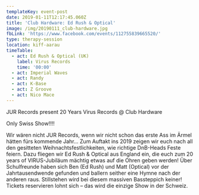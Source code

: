 ```yaml
---
templateKey: event-post
date: 2019-01-11T12:17:45.060Z
title: 'Club Hardware: Ed Rush & Optical'
image: /img/20190111_club-hardware.jpg
fbLink: 'https://www.facebook.com/events/112755839665520/'
type: therapy-session
location: kiff-aarau
timeTable:
  - act: Ed Rush & Optical (UK)
    label: Virus Records
    time: '00:00'
  - act: Imperial Waves
  - act: Randy
  - act: K-Base
  - act: Z Groove
  - act: Nico Mace
---
```

JUR Records present 20 Years Virus Records @ Club Hardware

Only Swiss Show!!!!

Wir wären nicht JUR Records, wenn wir nicht schon das erste Ass im Ärmel hätten fürs kommende Jahr… Zum Auftakt ins 2019 zeigen wir euch nach all den gesitteten Weihnachtsfestlichkeiten, wie richtige DnB-Heads Feste feiern. Dazu fliegen wir Ed Rush & Optical aus England ein, die euch zum 20 years of VIRUS-Jubiläum mächtig etwas auf die Ohren geben werden! Über Schulfreunde haben sich Ben (Ed Rush) und Matt (Optical) vor der Jahrtausendwende gefunden und ballern seither eine Hymne nach der anderen raus. Stillstehen wird bei diesem massiven Bassteppich keiner! Tickets reservieren lohnt sich – das wird die einzige Show in der Schweiz.
